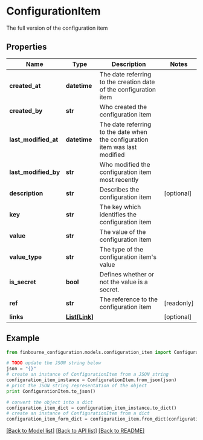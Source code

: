 # ConfigurationItem

The full version of the configuration item

## Properties
Name | Type | Description | Notes
------------ | ------------- | ------------- | -------------
**created_at** | **datetime** | The date referring to the creation date of the configuration item | 
**created_by** | **str** | Who created the configuration item | 
**last_modified_at** | **datetime** | The date referring to the date when the configuration item was last modified | 
**last_modified_by** | **str** | Who modified the configuration item most recently | 
**description** | **str** | Describes the configuration item | [optional] 
**key** | **str** | The key which identifies the configuration item | 
**value** | **str** | The value of the configuration item | 
**value_type** | **str** | The type of the configuration item&#39;s value | 
**is_secret** | **bool** | Defines whether or not the value is a secret. | 
**ref** | **str** | The reference to the configuration item | [readonly] 
**links** | [**List[Link]**](Link.md) |  | [optional] 

## Example

```python
from finbourne_configuration.models.configuration_item import ConfigurationItem

# TODO update the JSON string below
json = "{}"
# create an instance of ConfigurationItem from a JSON string
configuration_item_instance = ConfigurationItem.from_json(json)
# print the JSON string representation of the object
print ConfigurationItem.to_json()

# convert the object into a dict
configuration_item_dict = configuration_item_instance.to_dict()
# create an instance of ConfigurationItem from a dict
configuration_item_form_dict = configuration_item.from_dict(configuration_item_dict)
```
[[Back to Model list]](../README.md#documentation-for-models) [[Back to API list]](../README.md#documentation-for-api-endpoints) [[Back to README]](../README.md)


